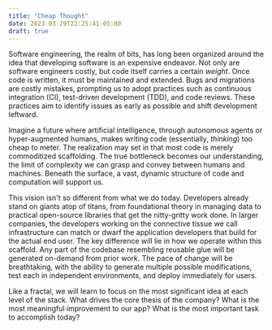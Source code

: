 ```yaml
---
title: "Cheap Thought"
date: 2023-03-29T22:25:41-05:00
draft: true
---
```


Software engineering, the realm of bits, has long been organized around the idea that developing software is an expensive endeavor. Not only are software engineers costly, but code itself carries a certain _weight_. Once code is written, it must be maintained and extended. Bugs and migrations are costly mistakes, prompting us to adopt practices such as continuous integration (CI), test-driven development (TDD), and code reviews. These practices aim to identify issues as early as possible and shift development leftward.

Imagine a future where artificial intelligence, through autonomous agents or hyper-augmented humans, makes writing code (essentially, _thinking_) too cheap to meter. The realization may set in that most code is merely commoditized scaffolding. The true bottleneck becomes our understanding, the limit of complexity we can grasp and convey between humans and machines. Beneath the surface, a vast, dynamic structure of code and computation will support us.

This vision isn't so different from what we do today. Developers already stand on giants atop of titans, from foundational theory in managing data to practical open-source libraries that get the nitty-gritty work done. In larger companies, the developers working on the connective tissue we call infrastructure can match or dwarf the application developers that build for the actual end user. The key difference will lie in how we operate within this scaffold. Any part of the codebase resembling reusable glue will be generated on-demand from prior work. The pace of change will be breathtaking, with the ability to generate multiple possible modifications, test each in independent environments, and deploy immediately for users.

Like a fractal, we will learn to focus on the most significant idea at each level of the stack. What drives the core thesis of the company? What is the most meaningful improvement to our app? What is the most important task to accomplish today?
